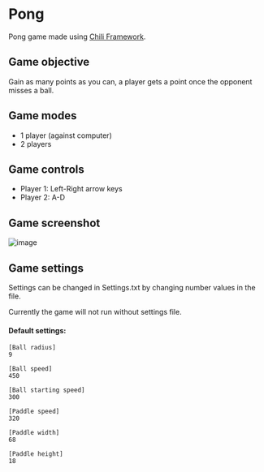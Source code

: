 # Pong
Pong game made using [Chili Framework](https://github.com/planetchili/chili_framework).


## Game objective
Gain as many points as you can, a player gets a point once the opponent misses a ball.

## Game modes
- 1 player (against computer)
- 2 players


## Game controls
- Player 1: Left-Right arrow keys
- Player 2: A-D

## Game screenshot
![image](https://user-images.githubusercontent.com/70910743/164984408-1f9023a6-af43-4e23-9e84-00b7c5becb2c.png)

## Game settings
Settings can be changed in Settings.txt by changing number values in the file.

Currently the game will not run without settings file.

#### Default settings:
```
[Ball radius]
9

[Ball speed]
450

[Ball starting speed]
300

[Paddle speed]
320

[Paddle width]
68

[Paddle height]
18
```
